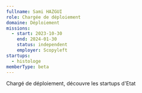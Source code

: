 ```yaml
---
fullname: Sami HAZGUI
role: Chargée de déploiement
domaine: Déploiement
missions:
  - start: 2023-10-30
    end: 2024-01-30
    status: independent
    employer: Scopyleft
startups:
  - histologe
memberType: beta
---
```


Chargé de déploiement, découvre les startups d'Etat

